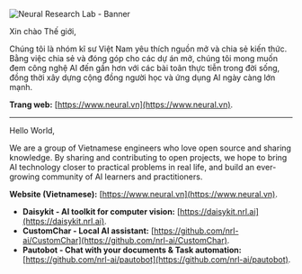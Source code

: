 ![Neural Research Lab - Banner](https://github.com/nrl-ai/.github/assets/18329471/8806cfc6-6d92-4112-961d-f0d42267f748)

Xin chào Thế giới,

Chúng tôi là nhóm kĩ sư Việt Nam yêu thích nguồn mở và chia sẻ kiến thức. Bằng việc chia sẻ và đóng góp cho các dự án mở, chúng tôi mong muốn đem công nghệ AI đến gần hơn với các bài toãn thực tiễn trong đời sống, đồng thời xây dựng cộng đồng người học và ứng dụng AI ngày càng lớn mạnh.

**Trang web:** [https://www.neural.vn](https://www.neural.vn).

---

Hello World,

We are a group of Vietnamese engineers who love open source and sharing knowledge. By sharing and contributing to open projects, we hope to bring AI technology closer to practical problems in real life, and build an ever-growing community of AI learners and practitioners.

**Website (Vietnamese):** [https://www.neural.vn](https://www.neural.vn).

- **Daisykit - AI toolkit for computer vision:** [https://daisykit.nrl.ai](https://daisykit.nrl.ai).
- **CustomChar - Local AI assistant:** [https://github.com/nrl-ai/CustomChar](https://github.com/nrl-ai/CustomChar).
- **Pautobot - Chat with your documents & Task automation:** [https://github.com/nrl-ai/pautobot](https://github.com/nrl-ai/pautobot).

